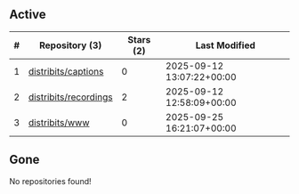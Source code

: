 ## Active
| # | Repository (3) | Stars (2) | Last Modified |
| --- | --- | --- | --- |
| 1 | [distribits/captions](https://hub.datalad.org/distribits/captions) | 0 | 2025-09-12 13:07:22+00:00 |
| 2 | [distribits/recordings](https://hub.datalad.org/distribits/recordings) | 2 | 2025-09-12 12:58:09+00:00 |
| 3 | [distribits/www](https://hub.datalad.org/distribits/www) | 0 | 2025-09-25 16:21:07+00:00 |

## Gone
No repositories found!
